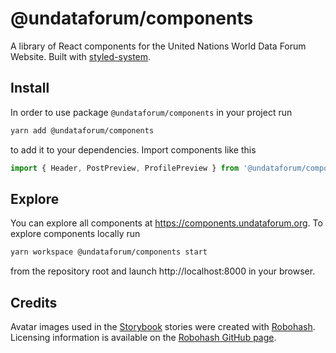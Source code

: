 # @undataforum/components

A library of React components for the United Nations World Data Forum Website. Built with [styled-system](https://github.com/jxnblk/styled-system).

## Install

In order to use package `@undataforum/components` in your project run

```bash
yarn add @undataforum/components
```

to add it to your dependencies. Import components like this

```jsx
import { Header, PostPreview, ProfilePreview } from '@undataforum/components';
```

## Explore

You can explore all components at https://components.undataforum.org. To explore components locally run

```bash
yarn workspace @undataforum/components start
```

from the repository root and launch http://localhost:8000 in your browser.

## Credits

Avatar images used in the [Storybook](https://storybook.js.org/) stories were created with [Robohash](https://robohash.org/). Licensing information is available on the [Robohash GitHub page](https://github.com/e1ven/Robohash).
